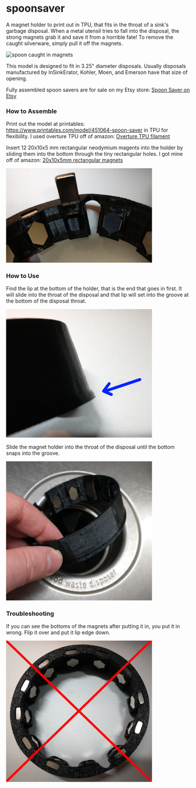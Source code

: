 # spoonsaver

A magnet holder to print out in TPU, that fits in the throat of a sink's garbage disposal. When a metal utensil tries to fall into the disposal, the strong magnets grab it and save it from a horrible fate! To remove the caught silverware, simply pull it off the magnets.

<img src=caughtspoon.jpg  alt="spoon caught in magnets" width="300">

This model is designed to fit in 3.25" diameter disposals. Usually disposals manufactured by InSinkErator, Kohler, Moen, and Emerson have that size of opening.

Fully assembled spoon savers are for sale on my Etsy store: [Spoon Saver on Etsy](https://www.etsy.com/listing/1445375198)

### How to Assemble

Print out the model at printables: https://www.printables.com/model/451064-spoon-saver in TPU for flexibility. I used overture TPU off of amazon: [Overture TPU filament](https://www.amazon.com/Overture-Filament-Flexible-Consumables-Dimensional/dp/B07VDP2S3P/ref=sxts_rp_s_a_1_0?content-id=amzn1.sym.eff26b9b-e255-411b-a40d-eccb21f93fe4%3Aamzn1.sym.eff26b9b-e255-411b-a40d-eccb21f93fe4&cv_ct_cx=overture%2Btpu%2Bfilament&keywords=overture%2Btpu%2Bfilament&pd_rd_i=B07VDP2S3P&pd_rd_r=2fa95b95-a110-46af-a547-bcfe784d566b&pd_rd_w=Cj4xE&pd_rd_wg=wJM8p&pf_rd_p=eff26b9b-e255-411b-a40d-eccb21f93fe4&pf_rd_r=CWP4S51Q6K7NAVC69XST&sbo=RZvfv%2F%2FHxDF%2BO5021pAnSA%3D%3D&sr=1-1-5985efba-8948-4f09-9122-d605505c9d1e&th=1)

Insert 12 20x10x5 mm rectangular neodymium magents into the holder by sliding them into the bottom through the tiny rectangular holes. I got mine off of amazon: [20x10x5mm rectangular magnets](https://www.amazon.com/MIN-CI-Neodymium-Refrigerator-Industrial/dp/B09LYBBQDL/ref=sr_1_1?keywords=20x10x5mm%2Bneodymium%2Bmagnets&sr=8-1&th=1)

<img src=insertingmagnets.png alt="inerting magnets" width="400">

### How to Use

Find the lip at the bottom of the holder, that is the end that goes in first. It will slide into the throat of the disposal and that lip will set into the groove at the bottom of the disposal throat.

<img src=lip.png alt="finding the lip" width="400">

Slide the magnet holder into the throat of the disposal until the bottom snaps into the groove.

<img src=inserting.png alt="inserting the holder" width="400">

### Troubleshooting

If you can see the bottoms of the magnets after putting it in, you put it in wrong. Flip it over and put it lip edge down.

<img src=wrongway.png alt="wrong way" width="400">

